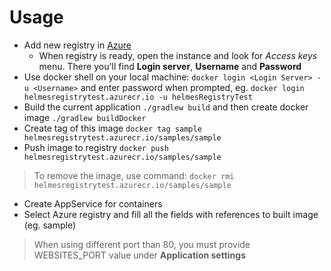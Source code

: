 # Usage

* Add new registry in [Azure](https://portal.azure.com/#blade/HubsExtension/Resources/resourceType/Microsoft.ContainerRegistry%2Fregistries)
    * When registry is ready, open the instance and look for *Access keys* menu. There you'll find **Login server**, **Username** and **Password**
* Use docker shell on your local machine: ```docker login <Login Server> -u <Username>``` and enter password when prompted, eg. ```docker login helmesregistrytest.azurecr.io -u helmesRegistryTest```
* Build the current application ```./gradlew build``` and then create docker image ```./gradlew buildDocker```
* Create tag of this image ```docker tag sample helmesregistrytest.azurecr.io/samples/sample```
* Push image to registry ```docker push helmesregistrytest.azurecr.io/samples/sample```

> To remove the image, use command: ```docker rmi helmesregistrytest.azurecr.io/samples/sample```
* Create AppService for containers
* Select Azure registry and fill all the fields with references to built image (eg. sample)

> When using different port than 80, you must provide WEBSITES_PORT value under **Application settings** 